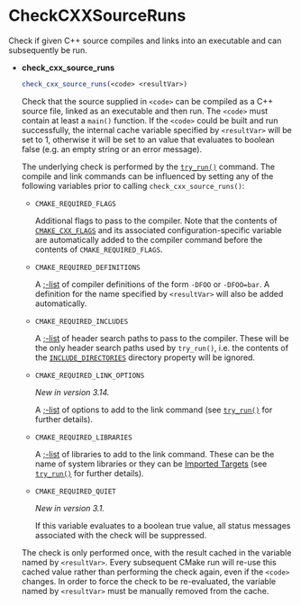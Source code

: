 # CheckCXXSourceRuns

Check if given C++ source compiles and links into an executable and can subsequently be run.

- **check_cxx_source_runs**

  ```cmake
  check_cxx_source_runs(<code> <resultVar>)
  ```

  Check that the source supplied in `<code>` can be compiled as a C++ source file, linked as an executable and then run. The `<code>` must contain at least a `main()` function. If the `<code>` could be built and run successfully, the internal cache variable specified by `<resultVar>` will be set to 1, otherwise it will be set to an value that evaluates to boolean false (e.g. an empty string or an error message).

  The underlying check is performed by the [`try_run()`](https://cmake.org/cmake/help/latest/command/try_run.html#command:try_run) command. The compile and link commands can be influenced by setting any of the following variables prior to calling `check_cxx_source_runs()`:

  - `CMAKE_REQUIRED_FLAGS`

    Additional flags to pass to the compiler. Note that the contents of [`CMAKE_CXX_FLAGS`](https://cmake.org/cmake/help/latest/variable/CMAKE_LANG_FLAGS.html#variable:CMAKE__FLAGS) and its associated configuration-specific variable are automatically added to the compiler command before the contents of `CMAKE_REQUIRED_FLAGS`.

  - `CMAKE_REQUIRED_DEFINITIONS`

    A [;-list](https://cmake.org/cmake/help/latest/manual/cmake-language.7.html#cmake-language-lists) of compiler definitions of the form `-DFOO` or `-DFOO=bar`. A definition for the name specified by `<resultVar>` will also be added automatically.

  - `CMAKE_REQUIRED_INCLUDES`

    A [;-list](https://cmake.org/cmake/help/latest/manual/cmake-language.7.html#cmake-language-lists) of header search paths to pass to the compiler. These will be the only header search paths used by `try_run()`, i.e. the contents of the [`INCLUDE_DIRECTORIES`](https://cmake.org/cmake/help/latest/prop_dir/INCLUDE_DIRECTORIES.html#prop_dir:INCLUDE_DIRECTORIES) directory property will be ignored.

  - `CMAKE_REQUIRED_LINK_OPTIONS`

    *New in version 3.14.*

    A [;-list](https://cmake.org/cmake/help/latest/manual/cmake-language.7.html#cmake-language-lists) of options to add to the link command (see [`try_run()`](https://cmake.org/cmake/help/latest/command/try_run.html#command:try_run) for further details).

  - `CMAKE_REQUIRED_LIBRARIES`

    A [;-list](https://cmake.org/cmake/help/latest/manual/cmake-language.7.html#cmake-language-lists) of libraries to add to the link command. These can be the name of system libraries or they can be [Imported Targets](https://cmake.org/cmake/help/latest/manual/cmake-buildsystem.7.html#imported-targets) (see [`try_run()`](https://cmake.org/cmake/help/latest/command/try_run.html#command:try_run) for further details).

  - `CMAKE_REQUIRED_QUIET`

    *New in version 3.1.*

    If this variable evaluates to a boolean true value, all status messages associated with the check will be suppressed.

  The check is only performed once, with the result cached in the variable named by `<resultVar>`. Every subsequent CMake run will re-use this cached value rather than performing the check again, even if the `<code>` changes. In order to force the check to be re-evaluated, the variable named by `<resultVar>` must be manually removed from the cache.